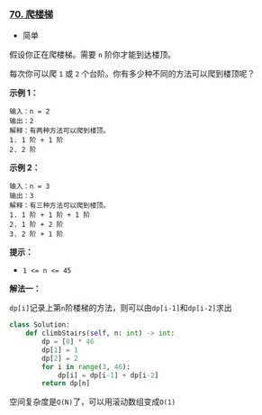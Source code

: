 ### [70. 爬楼梯](https://leetcode.cn/problems/climbing-stairs/)

- 简单

假设你正在爬楼梯。需要 `n` 阶你才能到达楼顶。

每次你可以爬 `1` 或 `2` 个台阶。你有多少种不同的方法可以爬到楼顶呢？

**示例 1：**

```
输入：n = 2
输出：2
解释：有两种方法可以爬到楼顶。
1. 1 阶 + 1 阶
2. 2 阶
```

**示例 2：**

```
输入：n = 3
输出：3
解释：有三种方法可以爬到楼顶。
1. 1 阶 + 1 阶 + 1 阶
2. 1 阶 + 2 阶
3. 2 阶 + 1 阶
```

**提示：**

- `1 <= n <= 45`

**解法一：**

`dp[i]`记录上第`n`阶楼梯的方法，则可以由`dp[i-1]`和`dp[i-2]`求出

```python
class Solution:
    def climbStairs(self, n: int) -> int:
        dp = [0] * 46
        dp[1] = 1
        dp[2] = 2
        for i in range(3, 46):
            dp[i] = dp[i-1] + dp[i-2]
        return dp[n]
```

空间复杂度是`O(N)`了，可以用滚动数组变成`O(1)`